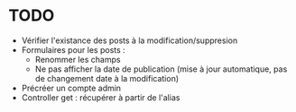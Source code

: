 # TODO

- Vérifier l'existance des posts à la modification/suppresion
- Formulaires pour les posts :
    - Renommer les champs
    - Ne pas afficher la date de publication (mise à jour automatique, pas de changement date à la modification)
- Précréer un compte admin
- Controller get : récupérer à partir de l'alias
